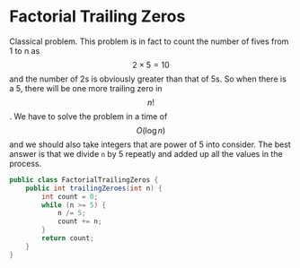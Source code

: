 # Factorial Trailing Zeros

Classical problem. This problem is in fact to count the number of fives from 1 to n as $$2 \times 5 = 10$$
and the number of 2s is obviously greater than that of 5s. So when there is a 5, there will be one more
trailing zero in $$n!$$. We have to solve the problem in a time of $$O(\log n)$$ and we should also
take integers that are power of 5 into consider. The best answer is that we divide `n` by 5 repeatly
and added up all the values in the process.

```java
public class FactorialTrailingZeros {
    public int trailingZeroes(int n) {
        int count = 0;
        while (n >= 5) {
            n /= 5;
            count += n;
        }
        return count;
    }
}
```
